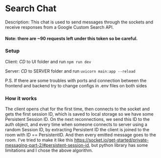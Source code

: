 # Search Chat

Description: This chat is used to send messages through the sockets and receive responses from a Google Custom Search API.

#### Note: there are ~90 requests left under this token so be careful.

### Setup
Client: _CD_ to UI folder and run `npm run dev`

Server: _CD_ to SERVER folder and run `uvicorn main:app --reload`

P.S. If there are some troubles with ports and connection between the frontend and backend try to change configs in .env files on both sides

### How it works
The client opens chat for the first time, then connects to the socket and gets the first session ID, which is saved to local storage so we have some Persistent Session ID.
On the next reconnections, we send this ID to the auth object, and every time when someone connects to server using a random Session ID, by extracting Persistent ID the client is joined to the room with ID == PersistentID.
And then every emitted message goes to the room.
I've tried to make it like this https://socket.io/get-started/private-messaging-part-2/#persistent-session-id, but python library has some limitations and I chose the above algorithm.

